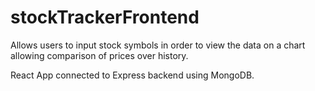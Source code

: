 # stockTrackerFrontend

Allows users to input stock symbols in order to view the data on a chart allowing comparison of prices over history.

React App connected to Express backend using MongoDB.
